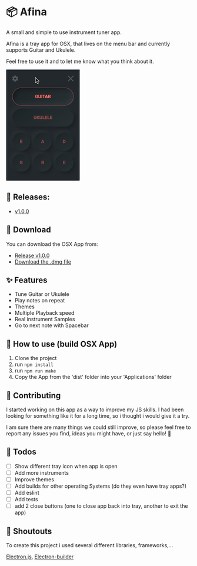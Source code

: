 # 📦 Afina
A small and simple to use instrument tuner app.

Afina is a tray app for OSX, that lives on the menu bar and currently supports Guitar and Ukulele.

Feel free to use it and to let me know what you think about it.

![](afina.gif)

## 🎯 Releases:
- [v1.0.0](https://github.com/boguz/afina/releases/tag/v1.0.0)

## 🌈 Download
You can download the OSX App from:
- [Release v1.0.0](https://github.com/boguz/afina/releases/tag/v1.0.0)
- [Download the .dmg file](https://github.com/boguz/afina/releases/download/v1.0.0/Afina-1.0.0.dmg)

## ✨ Features
- Tune Guitar or Ukulele
- Play notes on repeat
- Themes
- Multiple Playback speed
- Real instrument Samples
- Go to next note with Spacebar 

## 🚀 How to use (build OSX App)
1. Clone the project
2. run `npm install`
3. run `npm run make`
4. Copy the App from the 'dist' folder into your 'Applications' folder

## 🐛 Contributing
I started working on this app as a way to improve my JS skills. I had been looking for something like it for a long time, so i thought i would give it a try.

I am sure there are many things we could still improve, so please feel free to report any issues you find, ideas you might have, or just say hello! 👋

## 👷‍ Todos
- [ ] Show different tray icon when app is open
- [ ] Add more instruments
- [ ] Improve themes
- [ ] Add builds for other operating Systems (do they even have tray apps?)
- [ ] Add eslint
- [ ] Add tests
- [ ] add 2 close buttons (one to close app back into tray, another to exit the app)

## 📣 Shoutouts
To create this project i used several different libraries, frameworks,...

[Electron.js](https://www.electronjs.org/), [Electron-builder](https://www.electron.build/)
